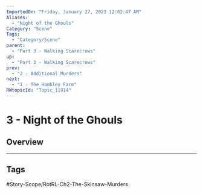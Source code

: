 ```yaml
---
ImportedOn: "Friday, January 27, 2023 12:02:47 AM"
Aliases:
  - "Night of the Ghouls"
Category: "Scene"
Tags:
  - "Category/Scene"
parent:
  - "Part 3 - Walking Scarecrows"
up:
  - "Part 3 - Walking Scarecrows"
prev:
  - "2 - Additional Murders"
next:
  - "1 - The Hambley Farm"
RWtopicId: "Topic_11914"
---
```

# 3 - Night of the Ghouls
## Overview

---
## Tags
#Story-Scope/RotRL-Ch2-The-Skinsaw-Murders

